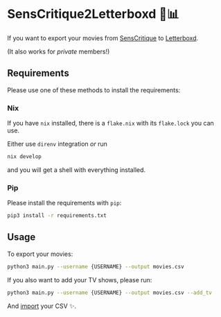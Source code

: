 SensCritique2Letterboxd 🍿📊
============================

If you want to export your movies from [SensCritique](https://senscritique.com) to [Letterboxd](https://letterboxd.com).

(It also works for *private* members!)

## Requirements

Please use one of these methods to install the requirements:

### Nix

If you have `nix` installed, there is a `flake.nix` with its `flake.lock` you can use.

Either use `direnv` integration _or_ run

```bash
nix develop
```

and you will get a shell with everything installed.

### Pip

Please install the requirements with `pip`:

```bash
pip3 install -r requirements.txt
```

## Usage

To export your movies:

```bash
python3 main.py --username {USERNAME} --output movies.csv
```

If you also want to add your TV shows, please run:

```bash
python3 main.py --username {USERNAME} --output movies.csv --add_tv
```

And [import](https://letterboxd.com/import/) your CSV ✨.
